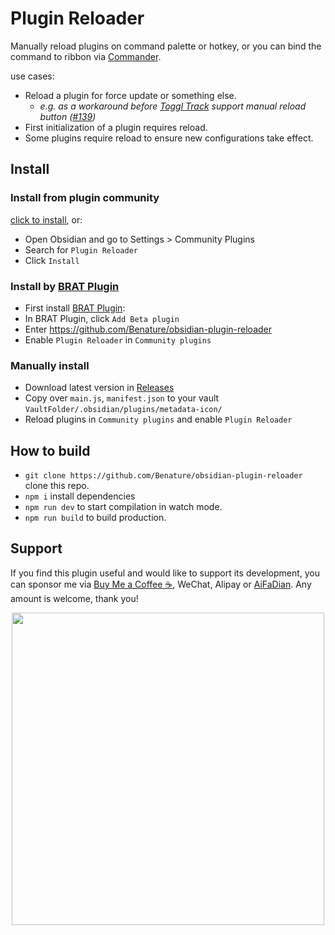 # Plugin Reloader

Manually reload plugins on command palette or hotkey, or you can bind the command to ribbon via [Commander](https://obsidian.md/plugins?id=cmdr).

use cases:
- Reload a plugin for force update or something else.
  - *e.g. as a workaround before [Toggl Track](https://github.com/mcndt/obsidian-toggl-integration) support manual reload button ([#139](https://github.com/mcndt/obsidian-toggl-integration/issues/139#issuecomment-1959183577))*
- First initialization of a plugin requires reload.
- Some plugins require reload to ensure new configurations take effect.


## Install

### Install from plugin community

[click to install](https://obsidian.md/plugins?id=plugin-reloader), or:

- Open Obsidian and go to Settings > Community Plugins
- Search for `Plugin Reloader`
- Click `Install`

### Install by [BRAT Plugin](https://obsidian.md/plugins?id=obsidian42-brat)

- First install [BRAT Plugin](https://obsidian.md/plugins?id=obsidian42-brat):
- In BRAT Plugin, click `Add Beta plugin`
- Enter https://github.com/Benature/obsidian-plugin-reloader
- Enable `Plugin Reloader` in `Community plugins`

### Manually install

- Download latest version in [Releases](https://github.com/Benature/obsidian-plugin-reloader/releases/latest)
- Copy over `main.js`, `manifest.json` to your vault `VaultFolder/.obsidian/plugins/metadata-icon/`
- Reload plugins in `Community plugins` and enable `Plugin Reloader`

## How to build

- `git clone https://github.com/Benature/obsidian-plugin-reloader` clone this repo.
- `npm i`  install dependencies
- `npm run dev` to start compilation in watch mode.
- `npm run build`  to build production.


## Support

If you find this plugin useful and would like to support its development, you can sponsor me via [Buy Me a Coffee ☕️](https://www.buymeacoffee.com/benature), WeChat, Alipay or [AiFaDian](https://afdian.net/a/Benature-K). Any amount is welcome, thank you!

<p align="center">
<img src="https://s2.loli.net/2024/01/30/jQ9fTSyBxvXRoOM.png" width="500px">
</p>
